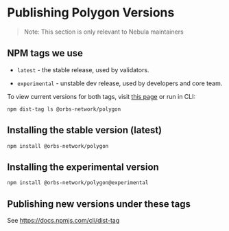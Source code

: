# Publishing Polygon Versions

> Note: This section is only relevant to Nebula maintainers

## NPM tags we use

* `latest` - the stable release, used by validators.

* `experimental` - unstable dev release, used by developers and core team.


To view current versions for both tags, visit [this page](https://www.npmjs.com/package/@orbs-network/polygon?activeTab=versions) or run in CLI:

```
npm dist-tag ls @orbs-network/polygon
```

## Installing the stable version (latest)

```
npm install @orbs-network/polygon
```

## Installing the experimental version

```
npm install @orbs-network/polygon@experimental
```

## Publishing new versions under these tags

See https://docs.npmjs.com/cli/dist-tag
